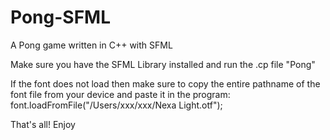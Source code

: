 # Pong-SFML
A Pong game written in C++ with SFML

Make sure you have the SFML Library installed and run the .cp file "Pong"

If the font does not load then make sure to copy the entire pathname of the font file from your device and paste it in the program: font.loadFromFile("/Users/xxx/xxx/Nexa Light.otf");


That's all! Enjoy
